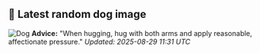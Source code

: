 ## 🐶 Latest random dog image
![Dog](https://images.dog.ceo/breeds/finnish-lapphund/img_3801.jpg)
**Advice:** "When hugging, hug with both arms and apply reasonable, affectionate pressure."
*Updated: 2025-08-29 11:31 UTC*
